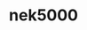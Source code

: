 ---
title: "nek5000"
layout: cache
categories: [package, v0.18.1]
meta: {"versions": ["19.0"], "compilers": ["gcc@=7.3.1"], "oss": ["amzn2"], "platforms": ["linux"], "targets": ["aarch64", "graviton2", "x86_64_v3", "x86_64_v4"], "stacks": ["aws-ahug", "aws-ahug-aarch64", "root"], "num_specs": 4, "num_specs_by_stack": {"root": 4, "aws-ahug": 2, "aws-ahug-aarch64": 2}}
spec_details: [{"hash": "xmwxjn2uvf4n3bizpasmprrxplbg2onb", "compiler": "gcc@=7.3.1", "versions": ["19.0"], "os": "amzn2", "platform": "linux", "target": "x86_64_v3", "variants": ["+mpi", "+profiling", "~visit"], "stacks": ["root", "aws-ahug"], "size": "-", "tarball": "https://binaries.spack.io/v0.18.1/build_cache/linux-amzn2-x86_64_v3/gcc-7.3.1/nek5000-19.0/linux-amzn2-x86_64_v3-gcc-7.3.1-nek5000-19.0-xmwxjn2uvf4n3bizpasmprrxplbg2onb.spack"}, {"hash": "6aev6qqssttmczegbor2jtgt6urvhczh", "compiler": "gcc@=7.3.1", "versions": ["19.0"], "os": "amzn2", "platform": "linux", "target": "graviton2", "variants": ["+mpi", "+profiling", "~visit"], "stacks": ["aws-ahug-aarch64", "root"], "size": "-", "tarball": "https://binaries.spack.io/v0.18.1/build_cache/linux-amzn2-graviton2/gcc-7.3.1/nek5000-19.0/linux-amzn2-graviton2-gcc-7.3.1-nek5000-19.0-6aev6qqssttmczegbor2jtgt6urvhczh.spack"}, {"hash": "sgvxlyjny3darrq2vsmqzz3zvygs56z4", "compiler": "gcc@=7.3.1", "versions": ["19.0"], "os": "amzn2", "platform": "linux", "target": "aarch64", "variants": ["+mpi", "+profiling", "~visit"], "stacks": ["aws-ahug-aarch64", "root"], "size": "-", "tarball": "https://binaries.spack.io/v0.18.1/build_cache/linux-amzn2-aarch64/gcc-7.3.1/nek5000-19.0/linux-amzn2-aarch64-gcc-7.3.1-nek5000-19.0-sgvxlyjny3darrq2vsmqzz3zvygs56z4.spack"}, {"hash": "6s5w7ewsddai6kwrjklscbcalcnr6hda", "compiler": "gcc@=7.3.1", "versions": ["19.0"], "os": "amzn2", "platform": "linux", "target": "x86_64_v4", "variants": ["+mpi", "+profiling", "~visit"], "stacks": ["root", "aws-ahug"], "size": "-", "tarball": "https://binaries.spack.io/v0.18.1/build_cache/linux-amzn2-x86_64_v4/gcc-7.3.1/nek5000-19.0/linux-amzn2-x86_64_v4-gcc-7.3.1-nek5000-19.0-6s5w7ewsddai6kwrjklscbcalcnr6hda.spack"}]
---